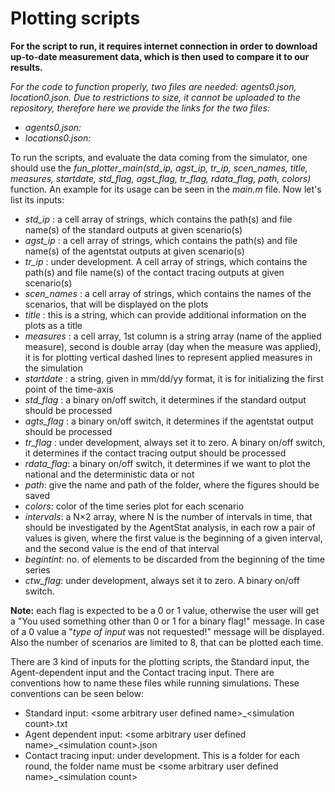 # Plotting scripts

**For the script to run, it requires internet connection in order to download up-to-date measurement data, which is then used to compare it to our results.**

*For the code to function properly, two files are needed: agents0.json, location0.json. Due to restrictions to size, it cannot be uploaded to the repository, therefore here we provide the links for the two files:*
  - *agents0.json:* 
  - *locations0.json:* 

To run the scripts, and evaluate the data coming from the simulator, one should use the *fun_plotter_main(std_ip, agst_ip, tr_ip, scen_names, title, measures, startdate, std_flag, agst_flag, tr_flag, rdata_flag, path, colors)* function. An example for its usage can be seen in the *main.m* file. Now let's list its inputs:

  - *std_ip* : a cell array of strings, which contains the path(s) and file name(s) of the standard outputs at given scenario(s)
  - *agst_ip* : a cell array of strings, which contains the path(s) and file name(s) of the agentstat outputs at given scenario(s)
  - *tr_ip* : under development. A cell array of strings, which contains the path(s) and file name(s) of the contact tracing outputs at given scenario(s)
  - *scen_names* : a cell array of strings, which contains the names of the scenarios, that will be displayed on the plots
  - *title* : this is a string, which can provide additional information on the plots as a title
  - *measures* : a cell array, 1st column is a string array (name of the applied measure), second is double array (day when the measure was applied), it is for plotting vertical dashed lines to represent applied measures in the simulation
  - *startdate* : a string, given in mm/dd/yy format, it is for initializing the first point of the time-axis
  - *std_flag* : a binary on/off switch, it determines if the standard output should be processed
  - *agts_flag* : a binary on/off switch, it determines if the agentstat output should be processed
  - *tr_flag* : under development, always set it to zero. A binary on/off switch, it determines if the contact tracing output should be processed
  - *rdata_flag*: a binary on/off switch, it determines if we want to plot the national and the deterministic data or not
  - *path*: give the name and path of the folder, where the figures should be saved
  - *colors*: color of the time series plot for each scenario
  - *intervals*: a N×2 array, where N is the number of intervals in time, that should be investigated by the AgentStat analysis, in each row a pair of values is given, where the first value is the beginning of a given interval, and the second value is the end of that interval
  - *begintint*: no. of elements to be discarded from the beginning of the time series
  - *ctw_flag*: under development, always set it to zero. A binary on/off switch.
 

**Note:** each flag is expected to be a 0 or 1 value, otherwise the user will get a "You used something other than 0 or 1 for a binary flag!" message. In case of a 0 value a "*type of input* was not requested!" message will be displayed. Also the number of scenarios are limited to 8, that can be plotted each time.

There are 3 kind of inputs for the plotting scripts, the Standard input, the Agent-dependent input and the Contact tracing input. There are conventions how to name these files while running simulations. These conventions can be seen below:

  - Standard input: \<some arbitrary user defined name\>_\<simulation count\>.txt
  - Agent dependent input: \<some arbitrary user defined name\>_\<simulation count\>.json
  - Contact tracing input: under development. This is a folder for each round, the folder name must be \<some arbitrary user defined name\>_\<simulation count\>

